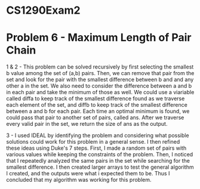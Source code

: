 # CS1290Exam2

# Problem 6 - Maximum Length of Pair Chain

1 & 2 - This problem can be solved recursively by first selecting the smallest b value among the set of (a,b) pairs. Then, we can remove that pair from the set and look for the pair with the smallest difference between b and and any other a in the set. We also need to consider the difference between a and b in each pair and take the minimum of those as well. We could use a viariable called diffa to keep track of the smallest difference found as we traverse each element of the set, and diffb to keep track of the smallest difference between a and b for each pair. Each time an optimal minimum is found, we could pass that pair to another set of pairs, called ans. After we traverse every valid pair in the set, we return the size of ans as the output.

3 - I used IDEAL by identifying the problem and considering what possible solutions could work for this problem in a general sense. I then refined these ideas using Duke's 7 steps. First, I made a random set of pairs with various values while keeping the constraints of the problem. Then, I noticed that I repeatedly analyzed the same pairs in the set while searching for the smallest difference. I then created larger arrays to test the general algorithm I created, and the outputs were what i expected them to be. Thus I concluded that my algorithm was working for this problem.
